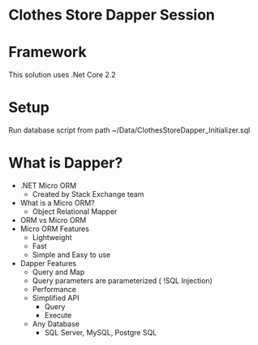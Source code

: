 # Clothes Store Dapper Session

# Framework
This solution uses .Net Core 2.2

# Setup
Run database script from path ~/Data/ClothesStoreDapper_Initializer.sql

# What is Dapper?
* .NET Micro ORM
  - Created by Stack Exchange team
* What is a Micro ORM?
  - Object Relational Mapper
* ORM vs Micro ORM
* Micro ORM Features
  - Lightweight
  - Fast
  - Simple and Easy to use
* Dapper Features
  - Query and Map
  - Query parameters are parameterized ( !SQL Injection)
  - Performance
  - Simplified API
    + Query
    + Execute
  - Any Database
    + SQL Server, MySQL, Postgre SQL 

